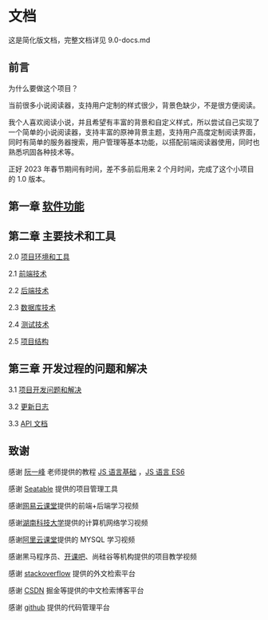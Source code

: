 # 文档

这是简化版文档，完整文档详见 9.0-docs.md

## 前言

为什么要做这个项目？

当前很多小说阅读器，支持用户定制的样式很少，背景色缺少，不是很方便阅读。

我个人喜欢阅读小说，并且希望有丰富的背景和自定义样式，所以尝试自己实现了一个简单的小说阅读器，支持丰富的原神背景主题，支持用户高度定制阅读界面，同时有简单的服务器搜索，用户管理等基本功能，以搭配前端阅读器使用，同时也熟悉巩固各种技术等。

正好 2023 年春节期间有时间，差不多前后用来 2 个月时间，完成了这个小项目的 1.0 版本。

## 第一章 [软件功能](./1.0-future.md)

## 第二章 主要技术和工具

2.0 [项目环境和工具](./2.0-env.md)

2.1 [前端技术](./2.1-frontend.md)

2.2 [后端技术](./2.2-backend.md)

2.3 [数据库技术](./2.3-db.md)

2.4 [测试技术](./2.4-test.md)

2.5 [项目结构](./2.5-structure.md)

## 第三章 开发过程的问题和解决

3.1 [项目开发问题和解决](./3.1-issues.md)

3.2 [更新日志](./3.2-change.md)

3.3 [API 文档](./3.3-api.md)

## 致谢

感谢 [阮一峰](https://www.ruanyifeng.com/) 老师提供的教程 [JS 语言基础](https://github.com/Michael18811380328/HelloBlog/tree/main/book/docs/ebook-JS-basic) ，[JS 语言 ES6](https://github.com/Michael18811380328/HelloBlog/tree/main/book/docs/ebook-JSES6-RYF)

感谢 [Seatable](https://www.seatable.cn/) 提供的项目管理工具

感谢[网易云课堂](https://github.com/Michael18811380328/HelloBlog/tree/master/book/docs/ebook-netease-senior-frontend)提供的前端+后端学习视频

感谢[湖南科技大学](https://github.com/Michael18811380328/HelloBlog/tree/master/book/docs/ebook-network-basic)提供的计算机网络学习视频

感谢[阿里云课堂](https://github.com/Michael18811380328/HelloBlog/tree/master/backend/docs/backend-sql)提供的 MYSQL 学习视频

感谢黑马程序员、[开课吧](https://github.com/Michael18811380328/HelloBlog/tree/master/book/docs/ebook-kaikeba-frontend)、尚硅谷等机构提供的项目教学视频

感谢 [stackoverflow](https://stackoverflow.com/users/14245047/michael-an) 提供的外文检索平台

感谢 [CSDN](https://blog.csdn.net/weixin_41697143) 掘金等提供的中文检索博客平台

感谢 [github](https://github.com/Michael18811380328/) 提供的代码管理平台

